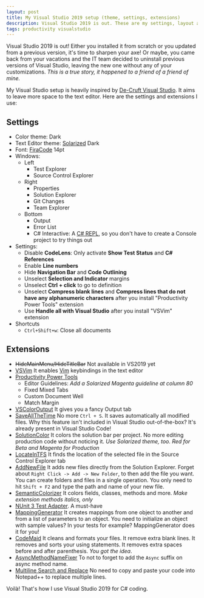 ```yaml
---
layout: post
title: My Visual Studio 2019 setup (theme, settings, extensions)
description: Visual Studio 2019 is out. These are my settings, layout and extensions
tags: productivity visualstudio
---
```


Visual Studio 2019 is out! Either you installed it from scratch or you updated from a previous version, it's time to sharpen your axe! Or maybe, you came back from your vacations and the IT team decided to uninstall previous versions of Visual Studio, leaving the new one without any of your customizations. _This is a true story, it happened to a friend of a friend of mine._

My Visual Studio setup is heavily inspired by [De-Cruft Visual Studio](https://jackmott.github.io/programming/tools/editor/ide/visual/studio/2016/07/11/decruft-visual-studio.html). It aims to leave more space to the text editor. Here are the settings and extensions I use:

## Settings

* Color theme: Dark
* Text Editor theme: [Solarized](https://ethanschoonover.com/solarized/) Dark
* Font: [FiraCode](https://github.com/tonsky/FiraCode) 14pt
* Windows:
	* Left
		* Test Explorer
		* Source Control Explorer
	* Right
		* Properties
		* Solution Explorer
		* Git Changes
		* Team Explorer
	* Bottom
		* Output
		* Error List
		* C# Interactive: A [C# REPL](https://dzone.com/articles/c-interactive-in-visual-studio), so you don't have to create a Console project to try things out
* Settings:
	* Disable **CodeLens**: Only activate **Show Test Status** and **C# References**
	* Enable **Line numbers**
	* Hide **Navigation Bar** and **Code Outlining**
	* Unselect **Selection and Indicator** margins
	* Unselect **Ctrl + click** to go to definition
	* Unselect **Compress blank lines** and **Compress lines that do not have any alphanumeric characters** after you install "Productivity Power Tools" extension
	* Use **Handle all with Visual Studio** after you install "VSVim" extension
* Shortcuts
	* `Ctrl+Shift+w`: Close all documents

## Extensions

* ~~HideMainMenu/HideTitleBar~~ Not available in VS2019 yet
* [VSVim](https://github.com/jaredpar/VsVim) It enables [Vim](https://www.vim.org/) keybindings in the text editor
* [Productivity Power Tools](https://marketplace.visualstudio.com/items?itemName=VisualStudioProductTeam.ProductivityPowerTools)
	* Editor Guidelines: _Add a Solarized Magenta guideline at column 80_
	* Fixed Mixed Tabs
	* Custom Document Well
	* Match Margin
* [VSColorOutput](https://github.com/mike-ward/VSColorOutput) It gives you a fancy Output tab
* [SaveAllTheTime](https://github.com/pragmatrix/SaveAllTheTime) No more `Ctrl + S`. It saves automatically all modified files. Why this feature isn't included in Visual Studio out-of-the-box? It's already present in Visual Studio Code!
* [SolutionColor](https://marketplace.visualstudio.com/items?itemName=Wumpf.SolutionColor) It colors the solution bar per project. No more editing production code without noticing it. _Use Solarized theme, too. Red for Beta and Magenta for Production_
* [LocateInTFS](https://marketplace.visualstudio.com/items?itemName=AlexPendleton.LocateinTFS2017) It finds the location of the selected file in the Source Control Explorer tab
* [AddNewFile](https://marketplace.visualstudio.com/items?itemName=MadsKristensen.AddNewFile) It adds new files directly from the Solution Explorer.  Forget about `Right Click -> Add -> New Folder`, to then add the file you want. You can create folders and files in a single operation. You only need to hit `Shift + F2` and type the path and name of your new file.
* [SemanticColorizer](https://github.com/hicknhack-software/semantic-colorizer) It colors fields, classes, methods and more. _Make extension methods italics, only_
* [NUnit 3 Test Adapter](https://marketplace.visualstudio.com/items?itemName=NUnitDevelopers.NUnit3TestAdapter). A must-have
* [MappingGenerator](https://marketplace.visualstudio.com/items?itemName=54748ff9-45fc-43c2-8ec5-cf7912bc3b84.mappinggenerator) It creates mappings from one object to another and from a list of parameters to an object. You need to initialize an object with sample values? In your tests for example? MappingGenerator does it for you!
* [CodeMaid](https://marketplace.visualstudio.com/items?itemName=SteveCadwallader.CodeMaid) It cleans and formats your files. It remove extra blank lines. It removes and sorts your using statements. It removes extra spaces before and after parenthesis. _You got the idea_.
* [AsyncMethodNameFixer](https://github.com/priyanshu92/AsyncMethodNameFixer) To not to forget to add the `Async` suffix on async method name.
* [Multiline Search and Replace](https://marketplace.visualstudio.com/items?itemName=PeterMacej.MultilineSearchandReplace) No need to copy and paste your code into Notepad++ to replace multiple lines.

 Voilà! That's how I use Visual Studio 2019 for C# coding.
